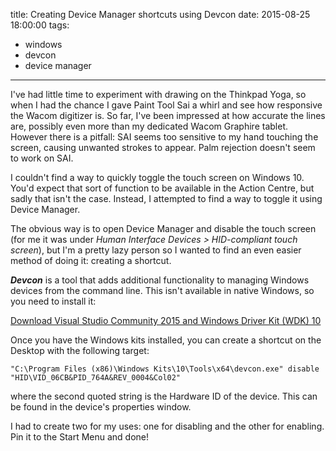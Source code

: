 title: Creating Device Manager shortcuts using Devcon 
date: 2015-08-25 18:00:00
tags:
- windows
- devcon
- device manager
---

I've had little time to experiment with drawing on the Thinkpad Yoga, so when I had the chance I gave Paint Tool Sai a whirl and see how responsive the Wacom digitizer is. So far, I've been impressed at how accurate the lines are, possibly even more than my dedicated Wacom Graphire tablet. However there is a pitfall: SAI seems too sensitive to my hand touching the screen, causing unwanted strokes to appear. Palm rejection doesn't seem to work on SAI.

I couldn't find a way to quickly toggle the touch screen on Windows 10. You'd expect that sort of function to be available in the Action Centre, but sadly that isn't the case. Instead, I attempted to find a way to toggle it using Device Manager.

The obvious way is to open Device Manager and disable the touch screen (for me it was under _Human Interface Devices > HID-compliant touch screen_), but I'm a pretty lazy person so I wanted to find an even easier method of doing it: creating a shortcut.

***Devcon*** is a tool that adds additional functionality to managing Windows devices from the command line. This isn't available in native Windows, so you need to install it:

[Download Visual Studio Community 2015 and Windows Driver Kit (WDK) 10](https://msdn.microsoft.com/en-us/windows/hardware/dn913721.aspx)

Once you have the Windows kits installed, you can create a shortcut on the Desktop with the following target:

	"C:\Program Files (x86)\Windows Kits\10\Tools\x64\devcon.exe" disable "HID\VID_06CB&PID_764A&REV_0004&Col02"

where the second quoted string is the Hardware ID of the device. This can be found in the device's properties window.

I had to create two for my uses: one for disabling and the other for enabling. Pin it to the Start Menu and done!
